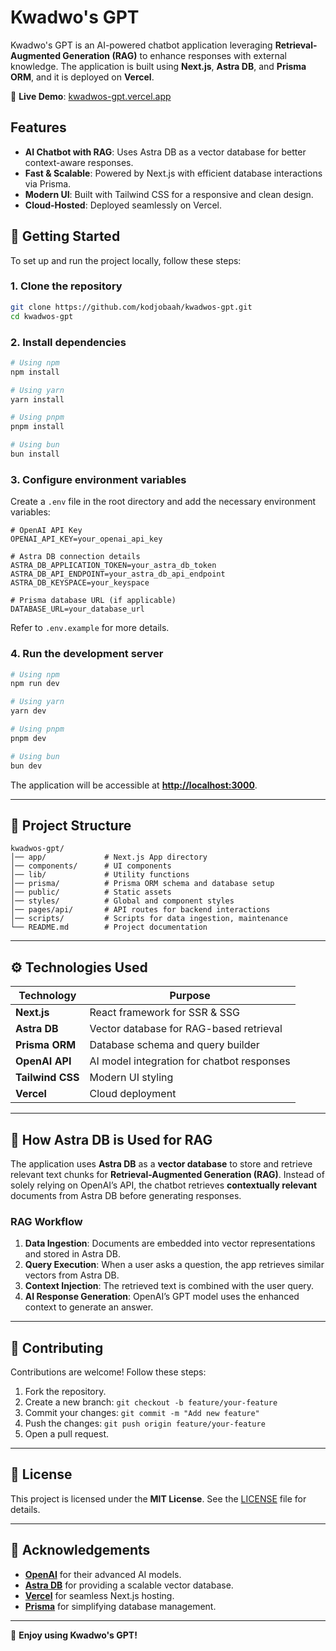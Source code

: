 # Kwadwo's GPT

Kwadwo's GPT is an AI-powered chatbot application leveraging **Retrieval-Augmented Generation (RAG)** to enhance responses with external knowledge. The application is built using **Next.js**, **Astra DB**, and **Prisma ORM**, and it is deployed on **Vercel**.

🔗 **Live Demo**: [kwadwos-gpt.vercel.app](https://kwadwos-gpt.vercel.app)

## Features

- **AI Chatbot with RAG**: Uses Astra DB as a vector database for better context-aware responses.
- **Fast & Scalable**: Powered by Next.js with efficient database interactions via Prisma.
- **Modern UI**: Built with Tailwind CSS for a responsive and clean design.
- **Cloud-Hosted**: Deployed seamlessly on Vercel.

## 🚀 Getting Started

To set up and run the project locally, follow these steps:

### **1. Clone the repository**
```bash
git clone https://github.com/kodjobaah/kwadwos-gpt.git
cd kwadwos-gpt
```

### **2. Install dependencies**
```bash
# Using npm
npm install

# Using yarn
yarn install

# Using pnpm
pnpm install

# Using bun
bun install
```

### **3. Configure environment variables**
Create a `.env` file in the root directory and add the necessary environment variables:

```plaintext
# OpenAI API Key
OPENAI_API_KEY=your_openai_api_key

# Astra DB connection details
ASTRA_DB_APPLICATION_TOKEN=your_astra_db_token
ASTRA_DB_API_ENDPOINT=your_astra_db_api_endpoint
ASTRA_DB_KEYSPACE=your_keyspace

# Prisma database URL (if applicable)
DATABASE_URL=your_database_url
```

Refer to `.env.example` for more details.

### **4. Run the development server**
```bash
# Using npm
npm run dev

# Using yarn
yarn dev

# Using pnpm
pnpm dev

# Using bun
bun dev
```
The application will be accessible at **[http://localhost:3000](http://localhost:3000)**.

---

## 📁 Project Structure

```
kwadwos-gpt/
│── app/             # Next.js App directory
│── components/      # UI components
│── lib/             # Utility functions
│── prisma/          # Prisma ORM schema and database setup
│── public/          # Static assets
│── styles/          # Global and component styles
│── pages/api/       # API routes for backend interactions
│── scripts/         # Scripts for data ingestion, maintenance
└── README.md        # Project documentation
```

---

## ⚙️ Technologies Used

| Technology   | Purpose |
|-------------|---------|
| **Next.js** | React framework for SSR & SSG |
| **Astra DB** | Vector database for RAG-based retrieval |
| **Prisma ORM** | Database schema and query builder |
| **OpenAI API** | AI model integration for chatbot responses |
| **Tailwind CSS** | Modern UI styling |
| **Vercel** | Cloud deployment |

---

## 📡 **How Astra DB is Used for RAG**
The application uses **Astra DB** as a **vector database** to store and retrieve relevant text chunks for **Retrieval-Augmented Generation (RAG)**. Instead of solely relying on OpenAI’s API, the chatbot retrieves **contextually relevant** documents from Astra DB before generating responses.

### **RAG Workflow**
1. **Data Ingestion**: Documents are embedded into vector representations and stored in Astra DB.
2. **Query Execution**: When a user asks a question, the app retrieves similar vectors from Astra DB.
3. **Context Injection**: The retrieved text is combined with the user query.
4. **AI Response Generation**: OpenAI’s GPT model uses the enhanced context to generate an answer.

---

## 🤝 Contributing

Contributions are welcome! Follow these steps:

1. Fork the repository.
2. Create a new branch: `git checkout -b feature/your-feature`
3. Commit your changes: `git commit -m "Add new feature"`
4. Push the changes: `git push origin feature/your-feature`
5. Open a pull request.

---

## 📝 License

This project is licensed under the **MIT License**. See the [LICENSE](LICENSE) file for details.

---

## 🙌 Acknowledgements

- **[OpenAI](https://openai.com/)** for their advanced AI models.
- **[Astra DB](https://www.datastax.com/products/datastax-astra/)** for providing a scalable vector database.
- **[Vercel](https://vercel.com/)** for seamless Next.js hosting.
- **[Prisma](https://www.prisma.io/)** for simplifying database management.

---

🚀 **Enjoy using Kwadwo's GPT!**

